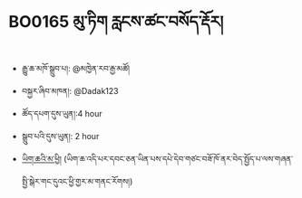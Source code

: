 # BO0165 མུ་ཏིག རླངས་ཚང་བསོད་རྡོར།
- རྒྱུ་ཆ་མཁོ་སྒྲུབ་པ།: @མཁྱེན་རབ་རྒྱ་མཚོ།
- བསྐྱར་ཞིབ་མཁན།: @Dadak123
- ཚོད་དཔག་དུས་ཡུན།:4 hour 
- སྒྲུབ་པའི་དུས་ཡུན།: 2 hour
- [ཡིག་ཆའི་མ་ཕྱི།](https://github.com/MonlamAI/BO0165/releases/download/165/default.pdf)
(ཡིག་ཆ་འདི་པར་དབང་ཅན་ཡིན་པས་དཔེ་དེབ་གཙང་བཟོ་ཁོ་ནར་བེད་སྤྱོད་པ་ལས་གཞན་སྤྱི་སྒེར་གང་དུའང་ཕྱི་གྱར་མ་གནང་རོགས།)
